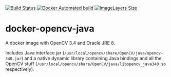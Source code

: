 [![Build Status](https://travis-ci.org/aleksey-suprun/docker-opencv-java.svg?branch=master)](https://travis-ci.org/aleksey-suprun/docker-opencv-java)
[![Docker Automated build](https://img.shields.io/docker/automated/jrottenberg/ffmpeg.svg)](https://hub.docker.com/r/asuprun/docker-opencv-java/)
[![ImageLayers Size](https://img.shields.io/imagelayers/image-size/_/ubuntu/latest.svg)](https://hub.docker.com/r/asuprun/docker-opencv-java/)

# docker-opencv-java

A docker image with OpenCV 3.4 and Oracle JRE 8.

Includes Java interface jar (`/usr/local/opencv/share/OpenCV/java/opencv-340.jar`) and a native dynamic library containing Java bindings and all the OpenCV stuff (`/usr/local/opencv/share/OpenCV/java/libopencv_java340.so` respectively).
